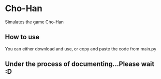 # Cho-Han
Simulates the game Cho-Han
## How to use
You can either download and use, or copy and paste the code from main.py
## Under the process of documenting...Please wait :D
